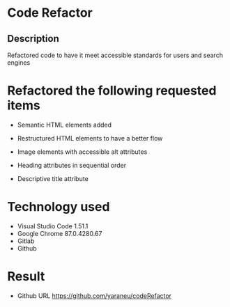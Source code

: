 # Code Refactor

## Description

Refactored code to have it meet accessible standards for users and search engines

# Refactored the following requested items

 * Semantic HTML elements added

 * Restructured HTML elements to have a better flow

 * Image elements with accessible alt attributes

 * Heading attributes in sequential order

 * Descriptive title attribute

 # Technology used

 * Visual Studio Code 1.51.1
 * Google Chrome 87.0.4280.67
 * Gitlab
 * Github

 # Result
 * Github URL https://github.com/yaraneu/codeRefactor
